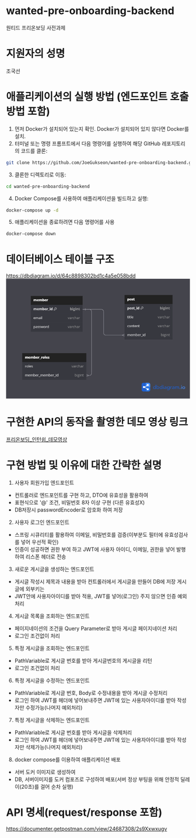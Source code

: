 # wanted-pre-onboarding-backend
원티드 프리온보딩 사전과제

# 지원자의 성명
조국선

# 애플리케이션의 실행 방법 (엔드포인트 호출 방법 포함)
1. 먼저 Docker가 설치되어 있는지 확인. Docker가 설치되어 있지 않다면 Docker를 설치.
2. 터미널 또는 명령 프롬프트에서 다음 명령어를 실행하여 해당 GitHub 레포지토리의 코드를 클론:
```bash
git clone https://github.com/JoeGukseon/wanted-pre-onboarding-backend.git
```
3. 클론한 디렉토리로 이동:
```bash
cd wanted-pre-onboarding-backend
```
4. Docker Compose를 사용하여 애플리케이션을 빌드하고 실행:
```bash
docker-compose up -d
```
5. 애플리케이션을 종료하려면 다음 명령어를 사용
```bash
docker-compose down
```

# 데이터베이스 테이블 구조
https://dbdiagram.io/d/64c8898302bd1c4a5e058bdd
![이미지](./ERD.png)

# 구현한 API의 동작을 촬영한 데모 영상 링크
[프리온보딩_인턴쉽_데모영상](https://drive.google.com/file/d/1oF7HLZZhbmJHZ24lEE-xNfrcXNkDEufr/view?usp=drive_link)

# 구현 방법 및 이유에 대한 간략한 설명
1. 사용자 회원가입 엔드포인트
- 컨트롤러로 엔드포인트를 구현 하고, DTO에 유효성을 활용하여
- 표현식으로 '@' 조건, 비밀번호 8자 이상 구현 (다른 유효성X)
- DB저장시 passwordEncoder로 암호화 하여 저장

2. 사용자 로그인 엔드포인트
- 스프링 시큐리티를 활용하여 이메일, 비밀번호를 검증(이부분도 필터에 유효성검사를 넣어 우선적 확인)
- 인증이 성공하면 권한 부여 하고 JWT에 사용자 아이디, 이메일, 권한을 넣어 발행 하여 리스폰 헤더로 전송

3. 새로운 게시글을 생성하는 엔드포인트
- 게시글 작성시 제목과 내용을 받아 컨트롤러에서 게시글을 만들어 DB에 저장 게시글에 외부키는 
- JWT안에 사용자아이디를 받아 적용, JWT를 넣어(로그인) 주지 않으면 인증 예외처리

4. 게시글 목록을 조회하는 엔드포인트
- 페이지네이션의 조건을 Query Parameter로 받아 게시글 페이지네이션 처리
- 로그인 조건없이 처리

5. 특정 게시글을 조회하는 엔드포인트
- PathVariable로 게시글 번호를 받아 게시글번호의 게시글을 리턴
- 로그인 조건없이 처리

6. 특정 게시글을 수정하는 엔드포인트
- PathVariable로 게시글 번호, Body로 수정내용을 받아 게시글 수정처리
- 로그인 하여 JWT를 헤더에 넣어보내주면 JWT에 있는 사용자아이디를 받아 작성자만 수정가능(나머지 예외처리)

7. 특정 게시글을 삭제하는 엔드포인트
- PathVariable로 게시글 번호를 받아 게시글을 삭제처리
- 로그인 하여 JWT를 헤더에 넣어보내주면 JWT에 있는 사용자아이디를 받아 작성자만 삭제가능(나머지 예외처리)

8. docker compose를 이용하여 애플리케이션 배포
- 서버 도커 이미지로 생성하여 
- DB, 서버이미지를 도커 컴포즈로 구성하여 배포(서버 정상 부팅을 위해 안정적 딜레이(20초)를 걸어 순차 실행)


# API 명세(request/response 포함)
https://documenter.getpostman.com/view/24687308/2s9Xxwxugv